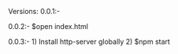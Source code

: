 Versions:
0.0.1:-
	
0.0.2:-
	$open index.html
	
0.0.3:-	
	1) Install http-server globally
	2) $npm start 
